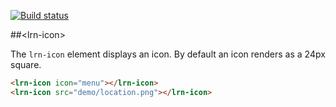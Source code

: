 [![Build status](https://travis-ci.org/PolymerElements/lrn-icon.svg?branch=master)](https://travis-ci.org/PolymerElements/lrn-icon)

##&lt;lrn-icon&gt;

The `lrn-icon` element displays an icon. By default an icon renders as a 24px square.

<!---
```
<custom-element-demo>
  <template>
    <script src="../webcomponentsjs/webcomponents-lite.js"></script>
    <link rel="import" href="../lrn-icons/lrn-icons.html">
    <link rel="import" href="lrn-icon.html">
    <next-code-block></next-code-block>
  </template>
</custom-element-demo>
```
-->
```html
<lrn-icon icon="menu"></lrn-icon>
<lrn-icon src="demo/location.png"></lrn-icon>
```
